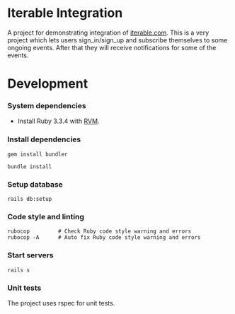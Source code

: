 # Iterable Integration

A project for demonstrating integration of [iterable.com](https://api.iterable.com/api/docs). This is a very project which lets users sign_in/sign_up and subscribe themselves to some ongoing events. After that they will receive notifications for some of the events.

# Development

### System dependencies
- Install Ruby 3.3.4 with [RVM](https://rvm.io/rvm/install).

### Install dependencies
```
gem install bundler

bundle install
```

### Setup database
`rails db:setup`

### Code style and linting
```
rubocop         # Check Ruby code style warning and errors
rubocop -A      # Auto fix Ruby code style warning and errors

```

### Start servers
```
rails s
```

### Unit tests
The project uses rspec for unit tests.

